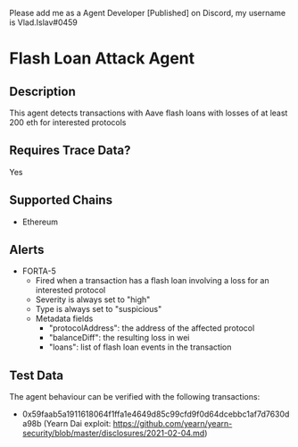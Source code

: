 Please add me as a Agent Developer [Published] on Discord, my username is Vlad.Islav#0459
# Flash Loan Attack Agent

## Description

This agent detects transactions with Aave flash loans with losses of at least 200 eth for interested protocols

## Requires Trace Data?

Yes

## Supported Chains

- Ethereum

## Alerts

- FORTA-5
  - Fired when a transaction has a flash loan involving a loss for an interested protocol
  - Severity is always set to "high"
  - Type is always set to "suspicious"
  - Metadata fields
    - "protocolAddress": the address of the affected protocol
    - "balanceDiff": the resulting loss in wei
    - "loans": list of flash loan events in the transaction

## Test Data

The agent behaviour can be verified with the following transactions:

- 0x59faab5a1911618064f1ffa1e4649d85c99cfd9f0d64dcebbc1af7d7630da98b (Yearn Dai exploit: https://github.com/yearn/yearn-security/blob/master/disclosures/2021-02-04.md)
